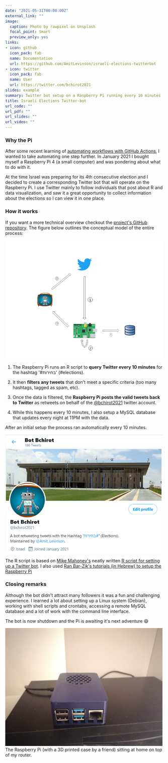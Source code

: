 ```yaml
---
date: "2021-05-31T00:00:00Z"
external_link: ""
image:
  caption: Photo by rawpixel on Unsplash
  focal_point: Smart
  preview_only: yes
links:
- icon: github
  icon_pack: fab
  name: Documentation
  url: https://github.com/AmitLevinson/israeli-elections-twitterbot
- icon: twitter
  icon_pack: fab
  name: User
  url: https://twitter.com/bchirot2021
slides: example
summary: Twitter bot setup on a Raspberry Pi running every 10 minutes
title: Israeli Elections Twitter-bot
url_code: ""
url_pdf: ""
url_slides: ""
url_video: ""
---
```


### Why the Pi

After some recent learning of [automating workflows with GitHub Actions](https://amitlevinson.com/blog/automated-plot-with-github-actions/), I wanted to take automating one step further. In January 2021 I bought myself a Raspberry Pi 4 (a small computer) and was pondering about what to do with it.

At the time Israel was preparing for its 4th consecutive election and I decided to create a corresponding Twitter bot that will operate on the Raspberry Pi. I use Twitter mainly to follow individuals that post about R and data visualization, and saw it a great opportunity to collect information about the elections so I can view it in one place.


### How it works

If you want a more technical overview checkout the [project's GitHub repository](https://github.com/AmitLevinson/israeli-elections-twitterbot). The figure below outlines the conceptual model of the entire process:

<img src='featured.png' width = 550>

1. The Raspberry Pi runs an R script to **query Twitter every 10 minutes** for the hashtag '#בחירות' (#elections).

2. It then **filters any tweets** that don't meet a specific criteria (too many hashtags, tagged as spam, etc).

3. Once the data is filtered, the **Raspberry Pi posts the valid tweets back to Twitter** as retweets on behalf of the [@bchirot2021](https://twitter.com/bchirot2021) twitter account.

4. While this happens every 10 minutes, I also setup a MySQL database that updates every night at 11PM with the data.

After an initial setup the process ran automatically every 10 minutes. 

<img src="bot-img.png" width = 500>

The R script is based on [Mike Mahoney's](https://www.mm218.dev/) neatly written [R script for setting up a Twitter bot](https://github.com/mikemahoney218/retweet_bot). I also used [Ran Bar-Zik's tutorials (in Hebrew) to setup the Raspberry Pi](https://internet-israel.com/category/%D7%9E%D7%93%D7%A8%D7%99%D7%9B%D7%99%D7%9D/raspberrypi/)

### Closing remarks

Although the bot didn't attract many followers it was a fun and challenging experience. I learned a lot about setting up a Linux system (Debian), working with shell scripts and crontabs, accessing a remote MySQL database and a lot of work with the command line interface.

The bot is now shutdown and the Pi is awaiting it's next adventure :smile:

<img src='rp-min.jpg' width = 500>
<figcaption>
The Raspberry Pi (with a 3D printed case by a friend) sitting at home on top of my router.
</figcaption>